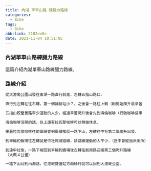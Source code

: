 ```yaml
---
title: 內湖 單車山路 練腿力路線
categories:
  - Bike
tags:
  - Bike
abbrlink: 2182ee8e
date: 2021-11-04 10:51:05
---
```

### 內湖單車山路練腿力路線
<!--more-->
這篇介紹內湖單車山路練腿力路線。

### 路線介紹
```sh
從大港墘公園出發往東湖一路直行前進，左轉五指山路口．

直行先左轉在往右轉，第一個補給站小７，之後會一路往上騎（剛開始爬升最辛苦

五指山較至善路車少運動的人少，經過辛苦爬升後會先到海倫咖啡（行動咖啡餐車

海倫咖啡沒開的話，往上還有拉瓦那咖啡可以稍做休息．

接著拉瓦那咖啡往前直騎會到風櫃嘴就一路下山，左轉往中社第二個爬升出發．

到車輪釣蝦場往左轉就是中社爬坡路線，該路線運動的人不少．（途中會經過派出所）

到達中社後，一路下坡回到車輪釣蝦場後左轉往劍南路迎接第三個爬升路線
（大概４公里）

一路下山回到內湖路，往港墘捷運站方向騎行就可以回到大港墘公園．
```